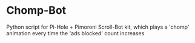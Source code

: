 # Chomp-Bot
Python script for Pi-Hole + Pimoroni Scroll-Bot kit, which plays a 'chomp' animation every time the 'ads blocked' count increases
